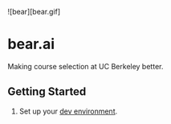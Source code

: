 ![bear][bear.gif]

# bear.ai
Making course selection at UC Berkeley better.

## Getting Started
1. Set up your [dev environment](DEVELOP.md).

